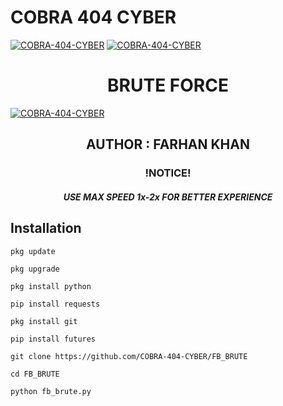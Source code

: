#  COBRA 404 CYBER
<a href="#"><img title="COBRA-404-CYBER" src="[https://img.shields.io/badge/Facebook-FARHAN KHAN-blue?style=flat-square&logo=facebook](https://www.facebook.com/virtua.jhonny.sins?mibextid=ZbWKwL)"></a>
<a href="#"><img title="COBRA-404-CYBER" src="https://k.top4top.io/p_2596pji1e0.jpg"></a>

<h1 align="center"> BRUTE FORCE</h1>

<a href="#"><img title="COBRA-404-CYBER" src="https://a.top4top.io/p_25962dtof0.jpg"></a>

<h2 align="center"> AUTHOR : FARHAN KHAN</h2>

<h3 align="center">!NOTICE!</h3>

<h5 align="center"> USE MAX SPEED 1x-2x FOR BETTER EXPERIENCE </h5>


## <b>Installation</b>

```
pkg update

pkg upgrade

pkg install python

pip install requests

pkg install git

pip install futures

git clone https://github.com/COBRA-404-CYBER/FB_BRUTE

cd FB_BRUTE

python fb_brute.py

```
